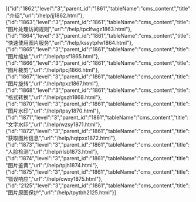 [{"id":"1862","level":"3","parent_id":"1861","tableName":"cms_content","title":"介绍","url":"/help/jj1862.html"},{"id":"1863","level":"3","parent_id":"1861","tableName":"cms_content","title":"图片处理访问规则","url":"/help/tpclfwgz1863.html"},{"id":"1864","level":"3","parent_id":"1861","tableName":"cms_content","title":"快速使用图片服务","url":"/help/kssytpfw1864.html"},{"id":"1865","level":"3","parent_id":"1861","tableName":"cms_content","title":"图片缩放","url":"/help/tpsf1865.html"},{"id":"1866","level":"3","parent_id":"1861","tableName":"cms_content","title":"图片裁剪","url":"/help/tpcj1866.html"},{"id":"1867","level":"3","parent_id":"1861","tableName":"cms_content","title":"图片旋转","url":"/help/tpxz1867.html"},{"id":"1868","level":"3","parent_id":"1861","tableName":"cms_content","title":"格式转换","url":"/help/gszh1868.html"},{"id":"1870","level":"3","parent_id":"1861","tableName":"cms_content","title":"图片水印","url":"/help/tpsy1870.html"},{"id":"1871","level":"3","parent_id":"1861","tableName":"cms_content","title":"文字水印","url":"/help/wzsy1871.html"},{"id":"1872","level":"3","parent_id":"1861","tableName":"cms_content","title":"获取图片信息","url":"/help/hqtpxx1872.html"},{"id":"1873","level":"3","parent_id":"1861","tableName":"cms_content","title":"人脸检测","url":"/help/rlsb1873.html"},{"id":"1874","level":"3","parent_id":"1861","tableName":"cms_content","title":"图片鉴黄","url":"/help/tpjh1874.html"},{"id":"1875","level":"3","parent_id":"1861","tableName":"cms_content","title":"错误响应","url":"/help/cwxy1875.html"},{"id":"2125","level":"3","parent_id":"1861","tableName":"cms_content","title":"图片原图保护","url":"/help/tpytbh2125.html"}]